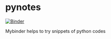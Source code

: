 # pynotes
[![Binder](https://mybinder.org/badge_logo.svg)](https://mybinder.org/v2/gh/graodev/pynotes/master)

Mybinder helps to try snippets of python codes
